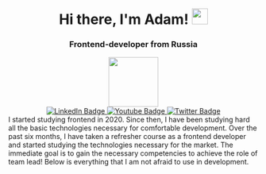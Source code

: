 <h1 align="center">Hi there, I'm Adam! 
<img src="https://github.com/blackcater/blackcater/raw/main/images/Hi.gif" height="32"/></h1>
<div id="header" align="center">
  <h3 align="center">Frontend-developer from Russia</h3>
  <img src="https://media.giphy.com/media/M9gbBd9nbDrOTu1Mqx/giphy.gif" width="100"/>
  <div id="badges">
    <a href="https://vk.com/dakaktismeeshmenyategatb">
      <img src="https://img.shields.io/badge/VK-blue?style=for-the-badge&logo=linkedin&logoColor=white" alt="LinkedIn Badge"/>
    </a>
    <a href="https://wa.me/79258365636?text=%D0%90%20%D0%B4%D0%B0%D0%B2%D0%B0%D0%B9%20%D0%BA%20%D0%BD%D0%B0%D0%BC%20%D1%80%D0%B0%D0%B1%D0%BE%D1%82%D0%B0%D1%82%D1%8C%3F%20%3A)">
      <img src="https://img.shields.io/badge/WhatsApp-green?style=for-the-badge&logo=youtube&logoColor=white" alt="Youtube Badge"/>
    </a>
    <a href="https://t.me/ShADAMoV">
      <img src="https://img.shields.io/badge/Telegram-blue?style=for-the-badge&logo=twitter&logoColor=white" alt="Twitter Badge"/>
    </a>
</div>
</div>

<div>I started studying frontend in 2020. Since then, I have been studying hard all the basic technologies necessary for comfortable development. Over the past six months, I have taken a refresher course as a frontend developer and started studying the technologies necessary for the market. The immediate goal is to gain the necessary competencies to achieve the role of team lead! Below is everything that I am not afraid to use in development.</div>
